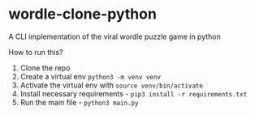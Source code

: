 # wordle-clone-python
A CLI implementation of the viral wordle puzzle game in python

How to run this?

1. Clone the repo
2. Create a virtual env `python3 -m venv venv`
3. Activate the virtual env with `source venv/bin/activate`
4. Install necessary requirements - `pip3 install -r requirements.txt`
5. Run the main file - `python3 main.py`

